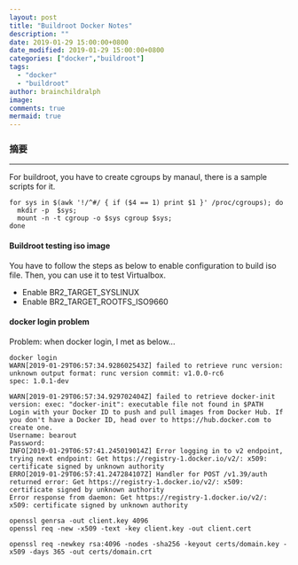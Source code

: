 ```yaml
---
layout: post
title: "Buildroot Docker Notes"
description: ""
date: 2019-01-29 15:00:00+0800
date_modified: 2019-01-29 15:00:00+0800
categories: ["docker","buildroot"]
tags:
  - "docker"
  - "buildroot"
author: brainchildralph
image:
comments: true
mermaid: true
---
```


### **摘要**

------    

For buildroot, you have to create cgroups by manaul, there is a sample scripts for it. 

```shell
for sys in $(awk '!/^#/ { if ($4 == 1) print $1 }' /proc/cgroups); do 
  mkdir -p  $sys; 
  mount -n -t cgroup -o $sys cgroup $sys; 
done
```

#### Buildroot testing iso image

You have to follow the steps as below to enable configuration to build iso file. Then, you can use it to test Virtualbox. 

 - Enable BR2_TARGET_SYSLINUX
 - Enable BR2_TARGET_ROOTFS_ISO9660


#### docker login problem

Problem: when docker login, I met as below...

```
docker login
WARN[2019-01-29T06:57:34.928602543Z] failed to retrieve runc version: unknown output format: runc version commit: v1.0.0-rc6
spec: 1.0.1-dev
 
WARN[2019-01-29T06:57:34.929702404Z] failed to retrieve docker-init version: exec: "docker-init": executable file not found in $PATH 
Login with your Docker ID to push and pull images from Docker Hub. If you don't have a Docker ID, head over to https://hub.docker.com to create one.
Username: bearout
Password: 
INFO[2019-01-29T06:57:41.245019014Z] Error logging in to v2 endpoint, trying next endpoint: Get https://registry-1.docker.io/v2/: x509: certificate signed by unknown authority 
ERRO[2019-01-29T06:57:41.247284107Z] Handler for POST /v1.39/auth returned error: Get https://registry-1.docker.io/v2/: x509: certificate signed by unknown authority 
Error response from daemon: Get https://registry-1.docker.io/v2/: x509: certificate signed by unknown authority
```

```
openssl genrsa -out client.key 4096
openssl req -new -x509 -text -key client.key -out client.cert
```

```
openssl req -newkey rsa:4096 -nodes -sha256 -keyout certs/domain.key -x509 -days 365 -out certs/domain.crt
```


